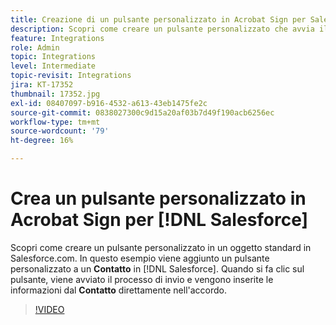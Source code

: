 ```yaml
---
title: Creazione di un pulsante personalizzato in Acrobat Sign per Salesforce
description: Scopri come creare un pulsante personalizzato che avvia il processo di invio e inserisce automaticamente i dati in un accordo
feature: Integrations
role: Admin
topic: Integrations
level: Intermediate
topic-revisit: Integrations
jira: KT-17352
thumbnail: 17352.jpg
exl-id: 08407097-b916-4532-a613-43eb1475fe2c
source-git-commit: 0838027300c9d15a20af03b7d49f190acb6256ec
workflow-type: tm+mt
source-wordcount: '79'
ht-degree: 16%

---
```


# Crea un pulsante personalizzato in Acrobat Sign per [!DNL Salesforce]

Scopri come creare un pulsante personalizzato in un oggetto standard in Salesforce.com. In questo esempio viene aggiunto un pulsante personalizzato a un **Contatto** in [!DNL Salesforce]. Quando si fa clic sul pulsante, viene avviato il processo di invio e vengono inserite le informazioni dal **Contatto** direttamente nell&#39;accordo.

>[!VIDEO](https://video.tv.adobe.com/v/17352?quality=12&learn=on&hidetitle=true)
